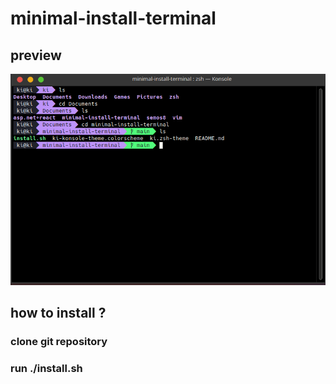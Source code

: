 # minimal-install-terminal
## preview
![preview](https://github.com/semichuk/minimal-install-terminal/raw/main/image.png)
## how to install ?
### clone git repository
### run ./install.sh
